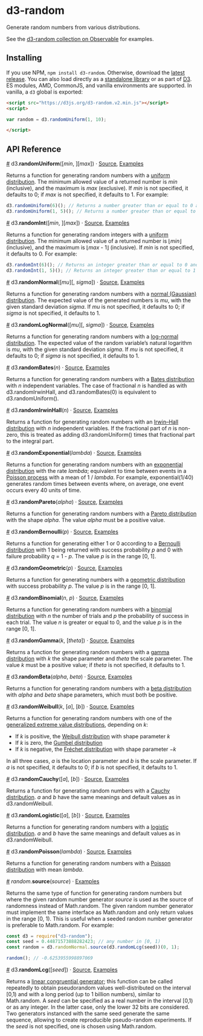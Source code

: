 # d3-random

Generate random numbers from various distributions.

See the [d3-random collection on Observable](https://observablehq.com/collection/@d3/d3-random) for examples.

## Installing

If you use NPM, `npm install d3-random`. Otherwise, download the [latest release](https://github.com/d3/d3-random/releases/latest). You can also load directly as a [standalone library](https://d3js.org/d3-random.v2.min.js) or as part of [D3](https://github.com/d3/d3). ES modules, AMD, CommonJS, and vanilla environments are supported. In vanilla, a `d3` global is exported:

```html
<script src="https://d3js.org/d3-random.v2.min.js"></script>
<script>

var random = d3.randomUniform(1, 10);

</script>
```

## API Reference

<a name="randomUniform" href="#randomUniform">#</a> d3.<b>randomUniform</b>([<i>min</i>, ][<i>max</i>]) · [Source](https://github.com/d3/d3-random/blob/master/src/uniform.js), [Examples](https://observablehq.com/@d3/d3-random#uniform)

Returns a function for generating random numbers with a [uniform distribution](https://en.wikipedia.org/wiki/Uniform_distribution_\(continuous\)). The minimum allowed value of a returned number is *min* (inclusive), and the maximum is *max* (exclusive). If *min* is not specified, it defaults to 0; if *max* is not specified, it defaults to 1. For example:

```js
d3.randomUniform(6)(); // Returns a number greater than or equal to 0 and less than 6.
d3.randomUniform(1, 5)(); // Returns a number greater than or equal to 1 and less than 5.
```

<a name="randomInt" href="#randomInt">#</a> d3.<b>randomInt</b>([<i>min</i>, ][<i>max</i>]) · [Source](https://github.com/d3/d3-random/blob/master/src/int.js), [Examples](https://observablehq.com/@d3/d3-random#int)

Returns a function for generating random integers with a [uniform distribution](https://en.wikipedia.org/wiki/Uniform_distribution_\(continuous\)). The minimum allowed value of a returned number is ⌊*min*⌋ (inclusive), and the maximum is ⌊*max* - 1⌋ (inclusive). If *min* is not specified, it defaults to 0. For example:

```js
d3.randomInt(6)(); // Returns an integer greater than or equal to 0 and less than 6.
d3.randomInt(1, 5)(); // Returns an integer greater than or equal to 1 and less than 5.
```

<a name="randomNormal" href="#randomNormal">#</a> d3.<b>randomNormal</b>([<i>mu</i>][, <i>sigma</i>]) · [Source](https://github.com/d3/d3-random/blob/master/src/normal.js), [Examples](https://observablehq.com/@d3/d3-random#normal)

Returns a function for generating random numbers with a [normal (Gaussian) distribution](https://en.wikipedia.org/wiki/Normal_distribution). The expected value of the generated numbers is *mu*, with the given standard deviation *sigma*. If *mu* is not specified, it defaults to 0; if *sigma* is not specified, it defaults to 1.

<a name="randomLogNormal" href="#randomLogNormal">#</a> d3.<b>randomLogNormal</b>([<i>mu</i>][, <i>sigma</i>]) · [Source](https://github.com/d3/d3-random/blob/master/src/logNormal.js), [Examples](https://observablehq.com/@d3/d3-random#logNormal)

Returns a function for generating random numbers with a [log-normal distribution](https://en.wikipedia.org/wiki/Log-normal_distribution). The expected value of the random variable’s natural logarithm is *mu*, with the given standard deviation *sigma*. If *mu* is not specified, it defaults to 0; if *sigma* is not specified, it defaults to 1.

<a name="randomBates" href="#randomBates">#</a> d3.<b>randomBates</b>(<i>n</i>) · [Source](https://github.com/d3/d3-random/blob/master/src/bates.js), [Examples](https://observablehq.com/@d3/d3-random#bates)

Returns a function for generating random numbers with a [Bates distribution](https://en.wikipedia.org/wiki/Bates_distribution) with *n* independent variables. The case of fractional *n* is handled as with d3.randomIrwinHall, and d3.randomBates(0) is equivalent to d3.randomUniform().

<a name="randomIrwinHall" href="#randomIrwinHall">#</a> d3.<b>randomIrwinHall</b>(<i>n</i>) · [Source](https://github.com/d3/d3-random/blob/master/src/irwinHall.js), [Examples](https://observablehq.com/@d3/d3-random#irwinHall)

Returns a function for generating random numbers with an [Irwin–Hall distribution](https://en.wikipedia.org/wiki/Irwin–Hall_distribution) with *n* independent variables. If the fractional part of *n* is non-zero, this is treated as adding d3.randomUniform() times that fractional part to the integral part.

<a name="randomExponential" href="#randomExponential">#</a> d3.<b>randomExponential</b>(<i>lambda</i>) · [Source](https://github.com/d3/d3-random/blob/master/src/exponential.js), [Examples](https://observablehq.com/@d3/d3-random#exponential)

Returns a function for generating random numbers with an [exponential distribution](https://en.wikipedia.org/wiki/Exponential_distribution) with the rate *lambda*; equivalent to time between events in a [Poisson process](https://en.wikipedia.org/wiki/Poisson_point_process) with a mean of 1 / *lambda*. For example, exponential(1/40) generates random times between events where, on average, one event occurs every 40 units of time.

<a name="randomPareto" href="#randomPareto">#</a> d3.<b>randomPareto</b>(<i>alpha</i>) · [Source](https://github.com/d3/d3-random/blob/master/src/pareto.js), [Examples](https://observablehq.com/@d3/d3-random#pareto)

Returns a function for generating random numbers with a [Pareto distribution](https://en.wikipedia.org/wiki/Pareto_distribution) with the shape *alpha*. The value *alpha* must be a positive value.

<a name="randomBernoulli" href="#randomBernoulli">#</a> d3.<b>randomBernoulli</b>(<i>p</i>) · [Source](https://github.com/d3/d3-random/blob/master/src/bernoulli.js), [Examples](https://observablehq.com/@d3/d3-random#bernoulli)

Returns a function for generating either 1 or 0 according to a [Bernoulli distribution](https://en.wikipedia.org/wiki/Binomial_distribution) with 1 being returned with success probability *p* and 0 with failure probability *q* = 1 - *p*. The value *p* is in the range [0, 1].

<a name="randomGeometric" href="#randomGeometric">#</a> d3.<b>randomGeometric</b>(<i>p</i>) · [Source](https://github.com/d3/d3-random/blob/master/src/geometric.js), [Examples](https://observablehq.com/@d3/d3-random#geometric)

Returns a function for generating numbers with a [geometric distribution](https://en.wikipedia.org/wiki/Geometric_distribution) with success probability *p*. The value *p* is in the range [0, 1].

<a name="randomBinomial" href="#randomBinomial">#</a> d3.<b>randomBinomial</b>(<i>n</i>, <i>p</i>) · [Source](https://github.com/d3/d3-random/blob/master/src/binomial.js), [Examples](https://observablehq.com/@d3/d3-random#binomial)

Returns a function for generating random numbers with a [binomial distribution](https://en.wikipedia.org/wiki/Binomial_distribution) with *n* the number of trials and *p* the probability of success in each trial. The value *n* is greater or equal to 0, and the value *p* is in the range [0, 1].

<a name="randomGamma" href="#randomGamma">#</a> d3.<b>randomGamma</b>(<i>k</i>, [<i>theta</i>]) · [Source](https://github.com/d3/d3-random/blob/master/src/gamma.js), [Examples](https://observablehq.com/@parcly-taxel/the-gamma-and-beta-distributions)

Returns a function for generating random numbers with a [gamma distribution](https://en.wikipedia.org/wiki/Gamma_distribution) with *k* the shape parameter and *theta* the scale parameter. The value *k* must be a positive value; if *theta* is not specified, it defaults to 1.

<a name="randomBeta" href="#randomBeta">#</a> d3.<b>randomBeta</b>(<i>alpha</i>, <i>beta</i>) · [Source](https://github.com/d3/d3-random/blob/master/src/beta.js), [Examples](https://observablehq.com/@parcly-taxel/the-gamma-and-beta-distributions)

Returns a function for generating random numbers with a [beta distribution](https://en.wikipedia.org/wiki/Beta_distribution) with *alpha* and *beta* shape parameters, which must both be positive.

<a name="randomWeibull" href="#randomWeibull">#</a> d3.<b>randomWeibull</b>(<i>k</i>, [<i>a</i>], [<i>b</i>]) · [Source](https://github.com/d3/d3-random/blob/master/src/weibull.js), [Examples](https://observablehq.com/@parcly-taxel/frechet-gumbel-weibull)

Returns a function for generating random numbers with one of the [generalized extreme value distributions](https://en.wikipedia.org/wiki/Generalized_extreme_value_distribution), depending on *k*:

* If *k* is positive, the [Weibull distribution](https://en.wikipedia.org/wiki/Weibull_distribution) with shape parameter *k*
* If *k* is zero, the [Gumbel distribution](https://en.wikipedia.org/wiki/Gumbel_distribution)
* If *k* is negative, the [Fréchet distribution](https://en.wikipedia.org/wiki/Fréchet_distribution) with shape parameter −*k*

In all three cases, *a* is the location parameter and *b* is the scale parameter. If *a* is not specified, it defaults to 0; if *b* is not specified, it defaults to 1.

<a name="randomCauchy" href="#randomCauchy">#</a> d3.<b>randomCauchy</b>([<i>a</i>], [<i>b</i>]) · [Source](https://github.com/d3/d3-random/blob/master/src/cauchy.js), [Examples](https://observablehq.com/@parcly-taxel/cauchy-and-logistic-distributions)

Returns a function for generating random numbers with a [Cauchy distribution](https://en.wikipedia.org/wiki/Cauchy_distribution). *a* and *b* have the same meanings and default values as in d3.randomWeibull.

<a name="randomLogistic" href="#randomLogistic">#</a> d3.<b>randomLogistic</b>([<i>a</i>], [<i>b</i>]) · [Source](https://github.com/d3/d3-random/blob/master/src/logistic.js), [Examples](https://observablehq.com/@parcly-taxel/cauchy-and-logistic-distributions)

Returns a function for generating random numbers with a [logistic distribution](https://en.wikipedia.org/wiki/Logistic_distribution). *a* and *b* have the same meanings and default values as in d3.randomWeibull.

<a name="randomPoisson" href="#randomPoisson">#</a> d3.<b>randomPoisson</b>(<i>lambda</i>) · [Source](https://github.com/d3/d3-random/blob/master/src/poisson.js), [Examples](https://observablehq.com/@parcly-taxel/the-poisson-distribution)

Returns a function for generating random numbers with a [Poisson distribution](https://en.wikipedia.org/wiki/Poisson_distribution) with mean *lambda*.

<a name="random_source" href="#random_source">#</a> <i>random</i>.<b>source</b>(<i>source</i>) · [Examples](https://observablehq.com/@d3/random-source)

Returns the same type of function for generating random numbers but where the given random number generator *source* is used as the source of randomness instead of Math.random. The given random number generator must implement the same interface as Math.random and only return values in the range [0, 1). This is useful when a seeded random number generator is preferable to Math.random. For example:

```js
const d3 = require("d3-random");
const seed = 0.44871573888282423; // any number in [0, 1)
const random = d3.randomNormal.source(d3.randomLcg(seed))(0, 1);

random(); // -0.6253955998897069
```

<a name="randomLcg" href="#randomLcg">#</a> d3.<b>randomLcg</b>([<i>seed</i>]) · [Source](https://github.com/d3/d3-random/blob/master/src/lcg.js), [Examples](https://observablehq.com/@d3/d3-randomlcg)

Returns a [linear congruential generator](https://en.wikipedia.org/wiki/Linear_congruential_generator); this function can be called repeatedly to obtain pseudorandom values well-distributed on the interval [0,1) and with a long period (up to 1 billion numbers), similar to Math.random. A *seed* can be specified as a real number in the interval [0,1) or as any integer. In the latter case, only the lower 32 bits are considered. Two generators instanced with the same seed generate the same sequence, allowing to create reproducible pseudo-random experiments. If the *seed* is not specified, one is chosen using Math.random.
